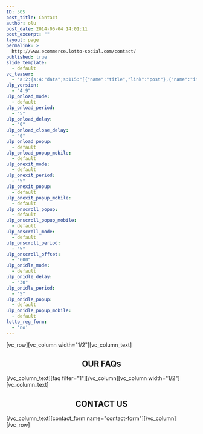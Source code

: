 ```yaml
---
ID: 505
post_title: Contact
author: olu
post_date: 2014-06-04 14:01:11
post_excerpt: ""
layout: page
permalink: >
  http://www.ecommerce.lotto-social.com/contact/
published: true
slide_template:
  - default
vc_teaser:
  - 'a:2:{s:4:"data";s:115:"[{"name":"title","link":"post"},{"name":"image","image":"featured","link":"none"},{"name":"text","mode":"excerpt"}]";s:7:"bgcolor";s:0:"";}'
ulp_version:
  - "4.9"
ulp_onload_mode:
  - default
ulp_onload_period:
  - "5"
ulp_onload_delay:
  - "0"
ulp_onload_close_delay:
  - "0"
ulp_onload_popup:
  - default
ulp_onload_popup_mobile:
  - default
ulp_onexit_mode:
  - default
ulp_onexit_period:
  - "5"
ulp_onexit_popup:
  - default
ulp_onexit_popup_mobile:
  - default
ulp_onscroll_popup:
  - default
ulp_onscroll_popup_mobile:
  - default
ulp_onscroll_mode:
  - default
ulp_onscroll_period:
  - "5"
ulp_onscroll_offset:
  - "600"
ulp_onidle_mode:
  - default
ulp_onidle_delay:
  - "30"
ulp_onidle_period:
  - "5"
ulp_onidle_popup:
  - default
ulp_onidle_popup_mobile:
  - default
lotto_reg_form:
  - 'no'
---
```

[vc_row][vc_column width="1/2"][vc_column_text]
<h2 style="text-align: center;"><strong>OUR FAQs</strong></h2>
[/vc_column_text][faq filter="1"][/vc_column][vc_column width="1/2"][vc_column_text]
<h2 style="text-align: center;"><strong>CONTACT US</strong></h2>
[/vc_column_text][contact_form name="contact-form"][/vc_column][/vc_row]